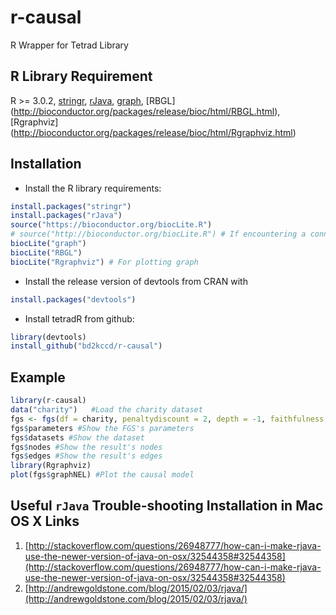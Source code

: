 # r-causal
R Wrapper for Tetrad Library

## R Library Requirement
R >= 3.0.2, 
[stringr](https://cran.r-project.org/web/packages/stringr/),
[rJava](https://cran.r-project.org/web/packages/rJava/index.html), 
[graph](http://bioconductor.org/packages/release/bioc/html/graph.html), 
[RBGL] (http://bioconductor.org/packages/release/bioc/html/RBGL.html), 
[Rgraphviz] (http://bioconductor.org/packages/release/bioc/html/Rgraphviz.html)

## Installation

- Install the R library requirements:
```R
install.packages("stringr")
install.packages("rJava")
source("https://bioconductor.org/biocLite.R") 
# source("http://bioconductor.org/biocLite.R") # If encountering a connection problem with "https", try "http" instead.
biocLite("graph")
biocLite("RBGL")
biocLite("Rgraphviz") # For plotting graph
```
- Install the release version of devtools from CRAN with 
```R
install.packages("devtools")
```
- Install tetradR from github:

```R
library(devtools)
install_github("bd2kccd/r-causal")
```

## Example
```R
library(r-causal)
data("charity")   #Load the charity dataset
fgs <- fgs(df = charity, penaltydiscount = 2, depth = -1, faithfulness = TRUE, verbose = TRUE)    #Compute FGS search
fgs$parameters #Show the FGS's parameters
fgs$datasets #Show the dataset
fgs$nodes #Show the result's nodes
fgs$edges #Show the result's edges
library(Rgraphviz)
plot(fgs$graphNEL) #Plot the causal model
```

## Useful `rJava` Trouble-shooting Installation in Mac OS X Links

1. [http://stackoverflow.com/questions/26948777/how-can-i-make-rjava-use-the-newer-version-of-java-on-osx/32544358#32544358](http://stackoverflow.com/questions/26948777/how-can-i-make-rjava-use-the-newer-version-of-java-on-osx/32544358#32544358)
2. [http://andrewgoldstone.com/blog/2015/02/03/rjava/](http://andrewgoldstone.com/blog/2015/02/03/rjava/)
